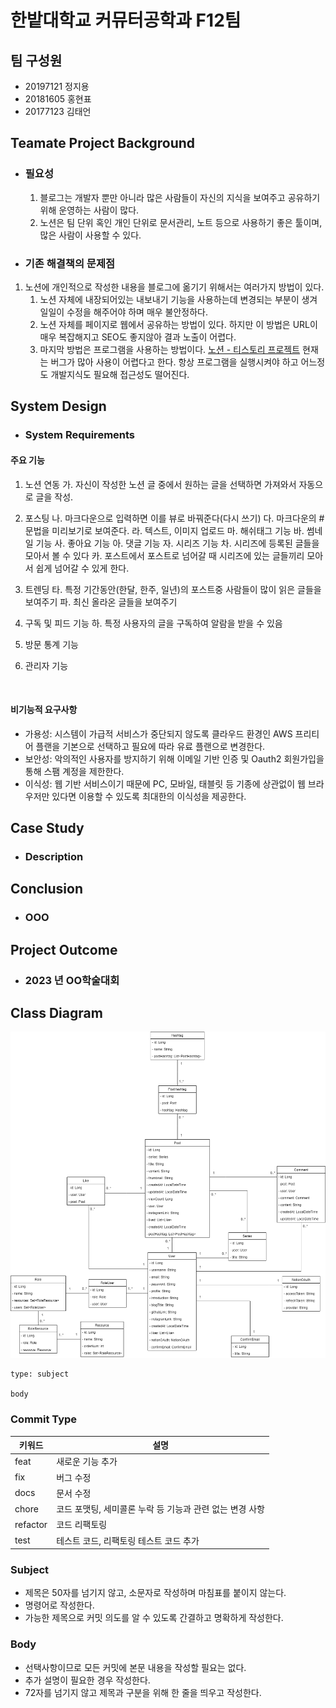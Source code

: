 # 한밭대학교 커뮤터공학과 F12팀

## 팀 구성원

- 20197121 정지용
- 20181605 홍현표
- 20177123 김태언

## Teamate Project Background

- ### 필요성

  1. 블로그는 개발자 뿐만 아니라 많은 사람들이 자신의 지식을 보여주고 공유하기 위해 운영하는 사람이 많다.
  2. 노션은 팀 단위 혹인 개인 단위로 문서관리, 노트 등으로 사용하기 좋은 툴이며, 많은 사람이 사용할 수 있다.

- ### 기존 해결책의 문제점

1. 노션에 개인적으로 작성한 내용을 블로그에 옮기기 위해서는 여러가지 방법이 있다.
   1. 노션 자체에 내장되어있는 내보내기 기능을 사용하는데 변경되는 부분이 생겨 일일이 수정을 해주어야 하며 매우 불안정하다.
   2. 노션 자체를 페이지로 웹에서 공유하는 방법이 있다. 하지만 이 방법은 URL이 매우 복잡해지고 SEO도 좋지않아 결과 노출이 어렵다.
   3. 마지막 방법은 프로그램을 사용하는 방법이다. [노션 - 티스토리 프로젝트]("https://github.com/jmjeon94/N2T") 현재는 버그가 많아 사용이 어렵다고 한다. 항상 프로그램을 실행시켜야 하고 어느정도 개발지식도 필요해 접근성도 떨어진다.

## System Design

- ### System Requirements

#### 주요 기능

1. 노션 연동
   가. 자신이 작성한 노션 글 중에서 원하는 글을 선택하면 가져와서 자동으로 글을 작성.
2. 포스팅
   나. 마크다운으로 입력하면 이를 뷰로 바꿔준다(다시 쓰기)
   다. 마크다운의 # 문법을 미리보기로 보여준다.
   라. 텍스트, 이미지 업로드
   마. 해쉬태그 기능
   바. 썸네일 기능
   사. 좋아요 기능
   아. 댓글 기능
   자. 시리즈 기능
   차. 시리즈에 등록된 글들을 모아서 볼 수 있다
   카. 포스트에서 포스트로 넘어갈 때 시리즈에 있는 글들끼리 모아서 쉽게 넘어갈 수 있게 한다.
3. 트렌딩
   타. 특정 기간동안(한달, 한주, 일년)의 포스트중 사람들이 많이 읽은 글들을 보여주기
   파. 최신 올라온 글들을 보여주기
4. 구독 및 피드 기능
   하. 특정 사용자의 글을 구독하여 알람을 받을 수 있음
5. 방문 통계 기능
6. 관리자 기능


    <br>

#### 비기능적 요구사항

- 가용성: 시스템이 가급적 서비스가 중단되지 않도록 클라우드 환경인 AWS 프리티어 플랜을 기본으로 선택하고 필요에 따라 유료 플랜으로 변경한다.
- 보안성: 악의적인 사용자를 방지하기 위해 이메일 기반 인증 및 Oauth2 회원가입을 통해 스팸 계정을 제한한다.
- 이식성: 웹 기반 서비스이기 때문에 PC, 모바일, 태블릿 등 기종에 상관없이 웹 브라우저만 있다면 이용할 수 있도록 최대한의 이식성을 제공한다.

## Case Study

- ### Description

## Conclusion

- ### OOO

## Project Outcome

- ### 2023 년 OO학술대회

## Class Diagram

![class_diagram](./img/F12.png)

```
type: subject

body
```

### Commit Type

| 키워드   | 설명                                                     |
| -------- | -------------------------------------------------------- |
| feat     | 새로운 기능 추가                                         |
| fix      | 버그 수정                                                |
| docs     | 문서 수정                                                |
| chore    | 코드 포맷팅, 세미콜론 누락 등 기능과 관련 없는 변경 사항 |
| refactor | 코드 리팩토링                                            |
| test     | 테스트 코드, 리팩토링 테스트 코드 추가                   |

### Subject

- 제목은 50자를 넘기지 않고, 소문자로 작성하며 마침표를 붙이지 않는다.
- 명령어로 작성한다.
- 가능한 제목으로 커밋 의도를 알 수 있도록 간결하고 명확하게 작성한다.

### Body

- 선택사항이므로 모든 커밋에 본문 내용을 작성할 필요는 없다.
- 추가 설명이 필요한 경우 작성한다.
- 72자를 넘기지 않고 제목과 구분을 위해 한 줄을 띄우고 작성한다.
